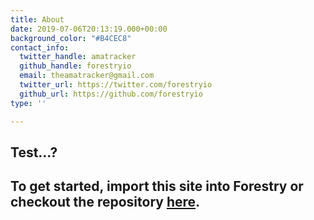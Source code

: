 ```yaml
---
title: About
date: 2019-07-06T20:13:19.000+00:00
background_color: "#B4CEC8"
contact_info:
  twitter_handle: amatracker
  github_handle: forestryio
  email: theamatracker@gmail.com
  twitter_url: https://twitter.com/forestryio
  github_url: https://github.com/forestryio
type: ''

---
```

## Test...?

## To get started, import this site into Forestry or checkout the repository [here](https://github.com/kendallstrautman/starter-blog-hugo "forestry starter blog hugo").